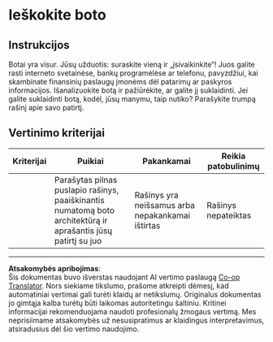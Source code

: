 <!--
CO_OP_TRANSLATOR_METADATA:
{
  "original_hash": "1d7583e8046dacbb0c056d5ba0a71b16",
  "translation_date": "2025-09-03T19:02:30+00:00",
  "source_file": "6-NLP/1-Introduction-to-NLP/assignment.md",
  "language_code": "lt"
}
-->
# Ieškokite boto

## Instrukcijos

Botai yra visur. Jūsų užduotis: suraskite vieną ir „įsivaikinkite“! Juos galite rasti interneto svetainėse, bankų programėlėse ar telefonu, pavyzdžiui, kai skambinate finansinių paslaugų įmonėms dėl patarimų ar paskyros informacijos. Išanalizuokite botą ir pažiūrėkite, ar galite jį suklaidinti. Jei galite suklaidinti botą, kodėl, jūsų manymu, taip nutiko? Parašykite trumpą rašinį apie savo patirtį.

## Vertinimo kriterijai

| Kriterijai | Puikiai                                                                                                     | Pakankamai                                  | Reikia patobulinimų   |
| ---------- | ----------------------------------------------------------------------------------------------------------- | ------------------------------------------- | --------------------- |
|            | Parašytas pilnas puslapio rašinys, paaiškinantis numatomą boto architektūrą ir aprašantis jūsų patirtį su juo | Rašinys yra neišsamus arba nepakankamai ištirtas | Rašinys nepateiktas  |

---

**Atsakomybės apribojimas**:  
Šis dokumentas buvo išverstas naudojant AI vertimo paslaugą [Co-op Translator](https://github.com/Azure/co-op-translator). Nors siekiame tikslumo, prašome atkreipti dėmesį, kad automatiniai vertimai gali turėti klaidų ar netikslumų. Originalus dokumentas jo gimtąja kalba turėtų būti laikomas autoritetingu šaltiniu. Kritinei informacijai rekomenduojama naudoti profesionalų žmogaus vertimą. Mes neprisiimame atsakomybės už nesusipratimus ar klaidingus interpretavimus, atsiradusius dėl šio vertimo naudojimo.